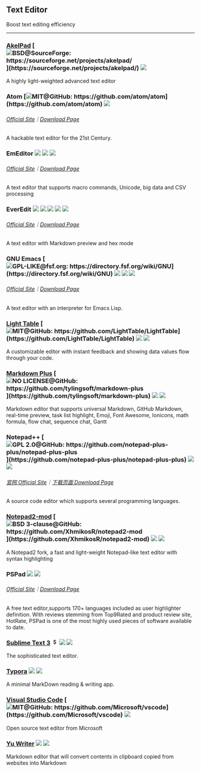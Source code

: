 ## Text Editor

Boost text editing efficiency

---

### [AkelPad](https://sourceforge.net/projects/akelpad/) [![](../assets/open-source-icon.png "BSD@SourceForge: https://sourceforge.net/projects/akelpad/")](https://sourceforge.net/projects/akelpad/) ![](../assets/earth-globe.png)

A highly light-weighted advanced text editor

### Atom [![](../assets/open-source-icon.png "MIT@GitHub: https://github.com/atom/atom")](https://github.com/atom/atom) ![](../assets/united-states.png)

###### [Official Site](https://atom.io/)｜[Download Page](https://github.com/atom/atom/releases)

A hackable text editor for the 21st Century.

### EmEditor ![](../assets/earth-globe.png) ![](../assets/usb.png) ![](../assets/multi_platform.png)

###### [Official Site](https://www.emeditor.com)｜[Download Page](https://www.emeditor.com/download/)

A text editor that supports macro commands, Unicode, big data and CSV processing

### EverEdit ![](../assets/china.png) ![](../assets/united-states.png) ![](../assets/japan.png) ![](../assets/usb.png) ![](../assets/multi_platform.png)

###### [Official Site](http://www.everedit.cn/)｜[Download Page](http://www.everedit.cn/download)

A text editor with Markdown preview and hex mode

### GNU Emacs [![](../assets/open-source-icon.png "GPL-LIKE@fsf.org: https://directory.fsf.org/wiki/GNU")](https://directory.fsf.org/wiki/GNU) ![](../assets/united-states.png) ![](../assets/usb.png) ![](../assets/multi_platform.png)

###### [Official Site](https://www.gnu.org/software/emacs/)｜[Download Page](https://www.gnu.org/software/emacs/download.html)

A text editor with an interpreter for Emacs Lisp.

### [Light Table](http://lighttable.com/) [![](../assets/open-source-icon.png "MIT@GitHub: https://github.com/LightTable/LightTable")](https://github.com/LightTable/LightTable) ![](../assets/earth-globe.png) ![](../assets/usb.png)

A customizable editor with instant feedback and showing data values flow through your code.

### [Markdown Plus](http://tylingsoft.com/markdown-plus/) [![](../assets/open-source-icon.png "NO LICENSE@GitHub: https://github.com/tylingsoft/markdown-plus")](https://github.com/tylingsoft/markdown-plus) ![](../assets/united-states.png) ![](../assets/multi_platform.png)

Markdown editor that supports universal Markdown, GitHub Markdown, real-time preview, task list highlight, Emoji, Font Awesome, Ionicons, math formula, flow chat, sequence chat, Gantt

### Notepad++ [![](../assets/open-source-icon.png "GPL 2.0@GitHub: https://github.com/notepad-plus-plus/notepad-plus-plus")](https://github.com/notepad-plus-plus/notepad-plus-plus) ![](../assets/earth-globe.png) ![](../assets/usb.png)

###### [官网 Official Site](https://notepad-plus-plus.org/)｜[下载页面 Download Page](https://notepad-plus-plus.org/download/v7.3.3.html)

A source code editor which supports several programming languages.

### [Notepad2-mod](https://xhmikosr.github.io/notepad2-mod/) [![](../assets/open-source-icon.png "BSD 3-clause@GitHub: https://github.com/XhmikosR/notepad2-mod")](https://github.com/XhmikosR/notepad2-mod) ![](../assets/united-states.png) ![](../assets/usb.png)

A Notepad2 fork, a fast and light-weight Notepad-like text editor with syntax highlighting

### PSPad ![](../assets/earth-globe.png) ![](../assets/usb.png)

###### [Official Site](http://www.pspad.com/)｜[Download Page](http://www.pspad.com/en/download.php)

A free text editor,supports 170+ languages included as user highlighter definition. With reviews stemming from Top9Rated and product review site, HotRate, PSPad is one of the most highly used pieces of software available to date.

### [Sublime Text 3](http://www.sublimetext.com/3) ![](../assets/money.png) ![](../assets/united-states.png) ![](../assets/usb.png)

The sophisticated text editor.

### [Typora](https://typora.io/) ![](../assets/china.png) ![](../assets/united-states.png)

A minimal MarkDown reading & writing app.

### [Visual Studio Code](https://code.visualstudio.com/) [![](../assets/open-source-icon.png "MIT@GitHub: https://github.com/Microsoft/vscode")](https://github.com/Microsoft/vscode) ![](../assets/earth-globe.png)

Open source text editor from Microsoft

### [Yu Writer](https://ivarptr.github.io/yu-writer.site/) ![](../assets/earth-globe.png)  ![](../assets/usb.png)

Markdown editor that will convert contents in clipboard copied from websites into Markdown
